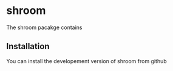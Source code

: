 # shroom

The shroom pacakge contains

## Installation

You can install the developement version of shroom from github


